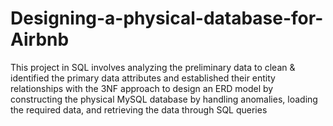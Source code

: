 # Designing-a-physical-database-for-Airbnb

This project in SQL involves analyzing the preliminary data to clean & identified the primary data attributes and established their entity relationships
with the 3NF approach to design an ERD model by constructing the physical MySQL database by handling anomalies, loading the required data, and retrieving the data through SQL queries
